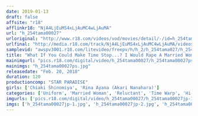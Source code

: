 ```yaml
---
date: 2019-01-13
draft: false
affsite: "r18"
afflinkr18: "NjA4LjEuMS4xLjAuMC4wLjAuMA"
url: "h_254tama00027"
urloriginal: "http://www.r18.com/videos/vod/movies/detail/-/id=h_254tama00027"
urlfinal: "http://media.r18.com/track/NjA4LjEuMS4xLjAuMC4wLjAuMA/videos/vod/movies/detail/-/id=h_254tama00027"
samplevid: "awspv3001.r18.com/litevideo/freepv/h/h_2/h_254tama027/h_254tama027_dmb_w.mp4"
title: "What If You Could Make Time Stop...? I Would Rape A Married Woman"
mainimgurl: "pics.r18.com/digital/video/h_254tama00027/h_254tama00027ps.jpg"
mainimgs: "h_254tama00027ps.jpg"
releasedate: "Feb. 20, 2018"
duration: 120
productioncomp: "STAR PARADISE"
girls: ['Chiaki Shinomiya', 'Rina Ayana (Akari Nanahara)']
categories: ['Uniform', 'Married Woman', 'Reluctant', 'Time Warp', 'Hi-Def']
imgurls: ['pics.r18.com/digital/video/h_254tama00027/h_254tama00027jp-1.jpg', 'pics.r18.com/digital/video/h_254tama00027/h_254tama00027jp-2.jpg', 'pics.r18.com/digital/video/h_254tama00027/h_254tama00027jp-3.jpg', 'pics.r18.com/digital/video/h_254tama00027/h_254tama00027jp-4.jpg', 'pics.r18.com/digital/video/h_254tama00027/h_254tama00027jp-5.jpg', 'pics.r18.com/digital/video/h_254tama00027/h_254tama00027jp-6.jpg', 'pics.r18.com/digital/video/h_254tama00027/h_254tama00027jp-7.jpg', 'pics.r18.com/digital/video/h_254tama00027/h_254tama00027jp-8.jpg', 'pics.r18.com/digital/video/h_254tama00027/h_254tama00027jp-9.jpg', 'pics.r18.com/digital/video/h_254tama00027/h_254tama00027jp-10.jpg', 'pics.r18.com/digital/video/h_254tama00027/h_254tama00027jp-11.jpg', 'pics.r18.com/digital/video/h_254tama00027/h_254tama00027jp-12.jpg', 'pics.r18.com/digital/video/h_254tama00027/h_254tama00027jp-13.jpg', 'pics.r18.com/digital/video/h_254tama00027/h_254tama00027jp-14.jpg', 'pics.r18.com/digital/video/h_254tama00027/h_254tama00027jp-15.jpg', 'pics.r18.com/digital/video/h_254tama00027/h_254tama00027jp-16.jpg', 'pics.r18.com/digital/video/h_254tama00027/h_254tama00027jp-17.jpg', 'pics.r18.com/digital/video/h_254tama00027/h_254tama00027jp-18.jpg', 'pics.r18.com/digital/video/h_254tama00027/h_254tama00027jp-19.jpg', 'pics.r18.com/digital/video/h_254tama00027/h_254tama00027jp-20.jpg']
imgs: ['h_254tama00027jp-1.jpg', 'h_254tama00027jp-2.jpg', 'h_254tama00027jp-3.jpg', 'h_254tama00027jp-4.jpg', 'h_254tama00027jp-5.jpg', 'h_254tama00027jp-6.jpg', 'h_254tama00027jp-7.jpg', 'h_254tama00027jp-8.jpg', 'h_254tama00027jp-9.jpg', 'h_254tama00027jp-10.jpg', 'h_254tama00027jp-11.jpg', 'h_254tama00027jp-12.jpg', 'h_254tama00027jp-13.jpg', 'h_254tama00027jp-14.jpg', 'h_254tama00027jp-15.jpg', 'h_254tama00027jp-16.jpg', 'h_254tama00027jp-17.jpg', 'h_254tama00027jp-18.jpg', 'h_254tama00027jp-19.jpg', 'h_254tama00027jp-20.jpg']
---
```

